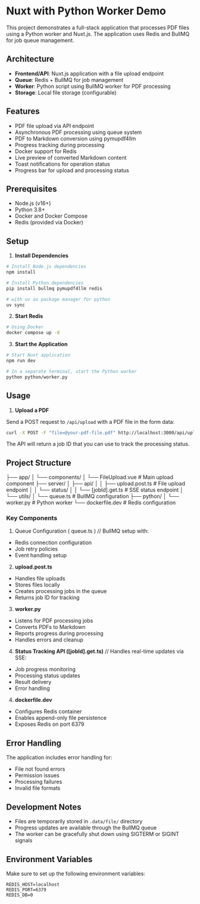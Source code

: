 # Nuxt with Python Worker Demo

This project demonstrates a full-stack application that processes PDF files using a Python worker and Nuxt.js. The application uses Redis and BullMQ for job queue management.

## Architecture

- **Frontend/API**: Nuxt.js application with a file upload endpoint
- **Queue**: Redis + BullMQ for job management
- **Worker**: Python script using BullMQ worker for PDF processing
- **Storage**: Local file storage (configurable)

## Features

- PDF file upload via API endpoint
- Asynchronous PDF processing using queue system
- PDF to Markdown conversion using pymupdf4llm
- Progress tracking during processing
- Docker support for Redis
- Live preview of converted Markdown content
- Toast notifications for operation status
- Progress bar for upload and processing status



## Prerequisites

- Node.js (v16+)
- Python 3.8+
- Docker and Docker Compose
- Redis (provided via Docker)

## Setup

1. **Install Dependencies**

```bash
# Install Node.js dependencies
npm install

# Install Python dependencies
pip install bullmq pymupdf4llm redis

# with uv as package manager for python
uv sync
```

2. **Start Redis**

```bash
# Using Docker
docker compose up -d
```

3. **Start the Application**

```bash
# Start Nuxt application
npm run dev

# In a separate terminal, start the Python worker
python python/worker.py
```

## Usage

1. **Upload a PDF**

Send a POST request to `/api/upload` with a PDF file in the form data:

```bash
curl -X POST -F "file=@your-pdf-file.pdf" http://localhost:3000/api/upload
```

The API will return a job ID that you can use to track the processing status.

## Project Structure
├── app/ 
│ └── components/ 
│ └── FileUpload.vue # Main upload component 
├── server/ 
│ ├── api/ 
│ │ ├── upload.post.ts # File upload endpoint 
│ │ └── status/ 
│ │  └── [jobId].get.ts # SSE status endpoint 
│ └── utils/ 
│ └── queue.ts # BullMQ configuration 
├── python/ 
│ └── worker.py # Python worker └── dockerfile.dev # Redis configuration


### Key Components

1. Queue Configuration (
queue.ts
)
// BullMQ setup with:
- Redis connection configuration
- Job retry policies
- Event handling setup
  
2. **upload.post.ts**
- Handles file uploads
- Stores files locally
- Creates processing jobs in the queue
- Returns job ID for tracking

3. **worker.py**
- Listens for PDF processing jobs
- Converts PDFs to Markdown
- Reports progress during processing
- Handles errors and cleanup

4. **Status Tracking API ([jobId].get.ts)**
// Handles real-time updates via SSE:
- Job progress monitoring
- Processing status updates
- Result delivery
- Error handling



4. **dockerfile.dev**
- Configures Redis container
- Enables append-only file persistence
- Exposes Redis on port 6379

## Error Handling

The application includes error handling for:
- File not found errors
- Permission issues
- Processing failures
- Invalid file formats

## Development Notes

- Files are temporarily stored in `.data/file/` directory
- Progress updates are available through the BullMQ queue
- The worker can be gracefully shut down using SIGTERM or SIGINT signals

## Environment Variables

Make sure to set up the following environment variables:

```env
REDIS_HOST=localhost
REDIS_PORT=6379
REDIS_DB=0